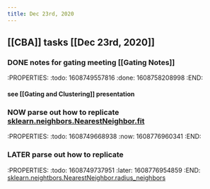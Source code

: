 ```yaml
---
title: Dec 23rd, 2020
---
```


## [[CBA]] tasks  [[Dec 23rd, 2020]]
### DONE notes for gating meeting [[Gating Notes]]
:PROPERTIES:
:todo: 1608749557816
:done: 1608758208998
:END:
#### see [[Gating and Clustering]] presentation
### NOW parse out how to replicate [sklearn.neighbors.NearestNeighbor.fit](https://github.com/scikit-learn/scikit-learn/blob/f0ab589f/sklearn/neighbors/base.py#L794)
:PROPERTIES:
:todo: 1608749668938
:now: 1608776960341
:END:
### LATER parse out how to replicate
:PROPERTIES:
:todo: 1608749737951
:later: 1608776954859
:END:
[sklearn.neightbors.NearestNeighbor.radius_neighbors](https://github.com/scikit-learn/scikit-learn/blob/f0ab589f/sklearn/neighbors/base.py#L506)
